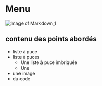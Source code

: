 # Menu
![Image of Markdown_1](http://pad.haroopress.com/docs/en/markdown/images/markdown_128.png)

## contenu des points abordés

* liste à puce
* liste à puces
    * Une liste à puce imbriquée
    * Une
* une image
* du code
